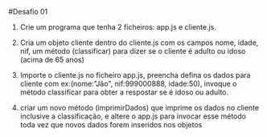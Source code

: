 #Desafio 01

1) Crie um programa que tenha 2 ficheiros: app.js e cliente.js.

2) Cria um objeto cliente dentro do cliente.js com os campos nome, idade, nif, um método (classificar) para dizer se o cliente é adulto ou idoso (acima de 65 anos)

3) Importe o cliente.js no ficheiro app.js, preencha defina os dados para cliente com ex:(nome:"Jão", nif:999000888, idade:50), invoque o método classificar para obter a respostar se é idoso ou adulto. 

4) criar um novo método (imprimirDados) que imprime  os dados no cliente inclusive a classificação, e altere o app.js para invocar esse método toda vez que novos dados forem inseridos nos objetos

